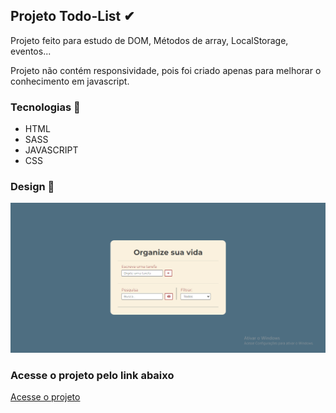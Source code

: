 ## Projeto Todo-List ✔

Projeto feito para estudo de DOM, Métodos de array, LocalStorage, eventos...

Projeto não contém responsividade, pois foi criado apenas para melhorar o conhecimento em javascript.

### Tecnologias 🚀

- HTML
- SASS
- JAVASCRIPT
- CSS

### Design 🎨
![Alt text](image.png)

### Acesse o projeto pelo link abaixo

<a href="">Acesse o projeto</a>